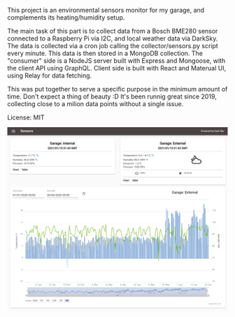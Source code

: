 This project is an environmental sensors monitor for my garage, and complements its heating/humidity setup.

The main task of this part is to collect data from a Bosch BME280 sensor connected to a Raspberry Pi via I2C, and local weather data via DarkSky. The data is collected via a cron job calling the collector/sensors.py script every minute. This data is then stored in a MongoDB collection. The "consumer" side is a NodeJS server built with Express and Mongoose, with the client API using GraphQL. Client side is built with React and Materual UI, using Relay for data fetching.

This was put together to serve a specific purpose in the minimum amount of time. Don't expect a thing of beauty :D
It's been runnig great since 2019, collecting close to a milion data points without a single issue. 

License: MIT

![Screenshot](images/sensors.jpg?raw=true "Screenshot")

